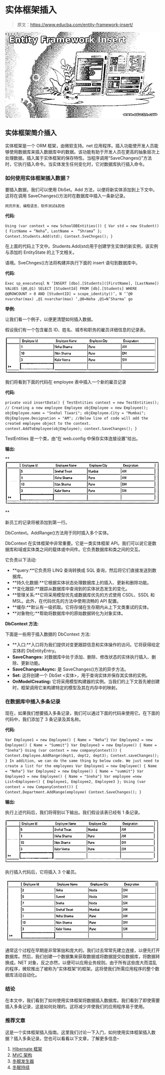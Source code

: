 # 实体框架插入

> 原文：<https://www.educba.com/entity-framework-insert/>

![Entity Framework Insert](img/5184d5a173dcd969d2e23eb7d7f10e5a.png)



## 实体框架简介插入

实体框架是一个 ORM 框架，由微软支持。net 应用程序。插入功能使开发人员能够使用数据库来插入数据库中的数据。该功能有助于开发人员在更高的抽象层次上处理数据。插入属于实体框架的保存特性。当程序调用“SaveChanges()”方法时，它执行插入命令。当实体发生任何变化时，它对数据库执行插入命令。

### 如何使用实体框架插入数据？

要插入数据，我们可以使用 DbSet。Add 方法，以便将新实体添加到上下文中。这将在调用 SaveChanges()方法时在数据库中插入一条新记录。

<small>网页开发、编程语言、软件测试&其他</small>

**代码:**

`Using (var context = new SchoolDBEntities())
{
Var std = new Student()
{
FistName = “Neha”,
LastName =  “Shrama”
};
Context.Students.Add(std);
Context.SveChnges();
}`

在上面的代码上下文中。Students.Add(std)用于创建学生实体的新实例，该实例与添加的 EntityState 的上下文相关。

语境。SveChnges()方法将构建并执行下面的 insert 语句到数据库中。

**代码:**

`Exec sp_executesql N ‘INSERT [dbo].[Students]([FirstName], [LastName])
VALUES (@0,@1)
SELECT [StudentId] FROM [db].[Students] WHERE @@ROWCOUNT > 0 AND [StudentID] = scope_identity()’, N
‘’@0 nvarchar(max) ,@1 nvarchar(max) ‘,@0=Neha ,@1=N’Sharma’
go`

**举例:**

让我们看一个例子，以便更清楚如何插入数据。

假设我们有一个包含雇员 ID、姓名、城市和职务的雇员详细信息的记录表。

![Entity Framework insert 1](img/0c0c95681463399ab7c30d812d80ee83.png)



我们将看到下面的代码在 employee 表中插入一个新的雇员记录

**代码:**

`private void insertData()
{
TestEntities context = new TestEntities();
// Creating a new employee
Employee objEmployee = new Employee();
objEmployee.name = "Snehal Tiwari";
objEmployee.City = "Mumbai";
ObjEmployee.Designation = "AM";
//Below line of code will add the created employee object to the context.
context.AddToEmployee(objEmployee);
context.SaveChanges();
}`

TestEntities 是一个类，由“在 web.config 中保存实体连接设置”给出。

**输出:**

**![Entity Framework insert 2](img/cb84d13ee23bb114cc6c63926c29ed33.png)

** 

新员工的记录将被添加到第一行。

DbContext。AddRange()方法用于同时插入多个实体。

DbContext 在实体框架中非常重要。它是一类实体框架 API。我们可以说它是数据库和域或实体类之间的载体或中间件。它负责数据库和类之间的交互。

它负责以下活动:

*   **query:**它负责将 LINQ 查询转换成 SQL 查询，然后将它们直接发送到数据库。
*   **持久化数据:**它根据实体状态处理数据库上的插入、更新和删除功能。
*   **变化跟踪:**跟踪从数据库中查询到的实体状态发生的变化。
*   **管理关系:**它将采用模型优先或数据库优先的方式使用 CSDL、SSDL 和 MSL。此外，在代码优先的方法中使用流畅的 API 配置。
*   **缓存:**默认有一级抓取。它将存储在生存期内从上下文类重试的实体。
*   **对象物化:**帮助将数据库中的原始数据转化为对象实体。

**DbContext 方法:**

下面是一些用于插入数据的 DbContext 方法:

*   **入口:**入口将为我们提供对变更跟踪信息和实体操作的访问。它将获得给定实体的 DbEntityEntry。
*   **SaveChanges:** 对数据库中处于添加、删除、修改状态的实体执行插入、删除、更新功能。
*   **SaveChangesAsync:** 是 SaveChanges()方法的异步方法。
*   **Set:** 这将创建一个 DbSet <实体>，用于查询实体并保存其实体的实例。
*   **OnModelCreating:** 它将采用模型构建器的实例。当我们的上下文首先被创建时，框架调用它来构建特定的模型及其在内存中的映射。

### 在数据库中插入多条记录

现在，如果我们想要插入多条记录，我们可以通过下面的代码来使用它。在下面的代码中，我们添加了 3 条记录及其名称。

**代码:**

`Var Employee1 = new Employee() { Name = "Neha"}
Var Employee2 = new Employee() { Name = "Summit"}
Var Employee3 = new Employee() { Name = "Sneha"}
Using (var context = new companyContext())
{
Context.Employee.AddRange(dept1, dept2, dept3);
Context.saveChanges();
}
In addition, we can do the same thing by below code. We just need to create a list for the employees
Var Employee1 = new Employee() { Name = "Neha"}
Var Employee2 = new Employee() { Name = "summit"}
Var Employee3 = new Employee() { Name = "Sneha"}
Var employee =new List<Employee>() { Employee1, Employee2, Employee3 };
Using (var context = new CompanyContext())
{
Context.Department.AddRange(employee)
Context.SaveChanges();
}`

**输出:**

执行上述代码后，我们将得到以下输出。我们假设该表已经有 1 条记录。

![table will already have 1 record.](img/c74a12753ec277310ea6c08be8d61204.png)



执行插入代码后，它将插入 3 个雇员。

![ 3 employee](img/10c9450561054f6e1c7ded573cb5a8bf.png)



通常这个过程在早期是非常笨拙和庞大的。我们过去常常先建立连接，以便先打开数据库。然后，我们创建一个数据集来获取数据或将数据提交给数据库，将数据转换成。NET 对象，反之亦然，以便可以应用业务规则。由于所有这些庞大而混乱的程序，微软推出了被称为“实体框架”的框架。这将使我们所需应用程序的整个数据库活动自动化。

### 结论

在本文中，我们看到了如何使用实体框架将数据插入数据库。我们看到了即使需要插入多条记录，这是如何处理的。这将减少并使我们的应用程序易于使用。

### 推荐文章

这是一个实体框架插入指南。这里我们讨论一下入门，如何使用实体框架插入数据？插入多条记录。您也可以看看以下文章，了解更多信息–

1.  [Hibernate 框架](https://www.educba.com/hibernate-framework/)
2.  [MVC 架构](https://www.educba.com/mvc-architecture/)
3.  [冬眠发生器](https://www.educba.com/hibernate-generator/)
4.  [冬眠持续](https://www.educba.com/hibernate-persist/)





